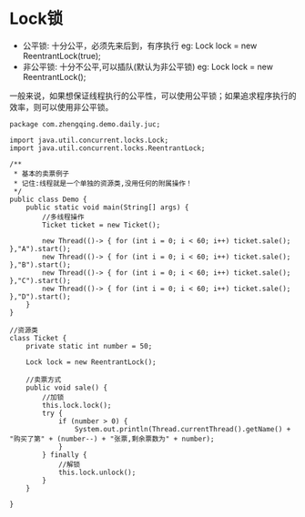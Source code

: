 # Lock锁

- 公平锁: 十分公平，必须先来后到，有序执行 eg: Lock lock = new ReentrantLock(true);
- 非公平锁: 十分不公平,可以插队(默认为非公平锁) eg: Lock lock = new ReentrantLock();

一般来说，如果想保证线程执行的公平性，可以使用公平锁；如果追求程序执行的效率，则可以使用非公平锁。

```
package com.zhengqing.demo.daily.juc;

import java.util.concurrent.locks.Lock;
import java.util.concurrent.locks.ReentrantLock;

/**
 * 基本的卖票例子
 * 记住:线程就是一个单独的资源类,没用任何的附属操作！
 */
public class Demo {
    public static void main(String[] args) {
        //多线程操作
        Ticket ticket = new Ticket();

        new Thread(()-> { for (int i = 0; i < 60; i++) ticket.sale(); },"A").start();
        new Thread(()-> { for (int i = 0; i < 60; i++) ticket.sale(); },"B").start();
        new Thread(()-> { for (int i = 0; i < 60; i++) ticket.sale(); },"C").start();
        new Thread(()-> { for (int i = 0; i < 60; i++) ticket.sale(); },"D").start();
    }
}

//资源类
class Ticket {
    private static int number = 50;

    Lock lock = new ReentrantLock();

    //卖票方式
    public void sale() {
        //加锁
        this.lock.lock();
        try {
            if (number > 0) {
                System.out.println(Thread.currentThread().getName() + "购买了第" + (number--) + "张票,剩余票数为" + number);
            }
        } finally {
            //解锁
            this.lock.unlock();
        }
    }

}
```